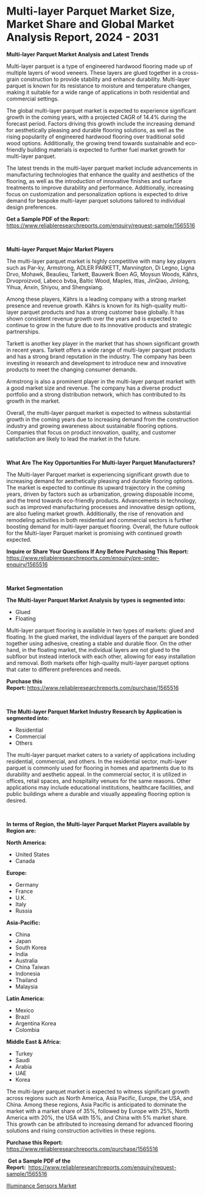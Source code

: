 <p><h1>Multi-layer Parquet Market Size, Market Share and Global Market Analysis Report, 2024 - 2031</h1></p><p><strong>Multi-layer Parquet Market Analysis and Latest Trends</strong></p>
<p><p>Multi-layer parquet is a type of engineered hardwood flooring made up of multiple layers of wood veneers. These layers are glued together in a cross-grain construction to provide stability and enhance durability. Multi-layer parquet is known for its resistance to moisture and temperature changes, making it suitable for a wide range of applications in both residential and commercial settings.</p><p>The global multi-layer parquet market is expected to experience significant growth in the coming years, with a projected CAGR of 14.4% during the forecast period. Factors driving this growth include the increasing demand for aesthetically pleasing and durable flooring solutions, as well as the rising popularity of engineered hardwood flooring over traditional solid wood options. Additionally, the growing trend towards sustainable and eco-friendly building materials is expected to further fuel market growth for multi-layer parquet.</p><p>The latest trends in the multi-layer parquet market include advancements in manufacturing technologies that enhance the quality and aesthetics of the flooring, as well as the introduction of innovative finishes and surface treatments to improve durability and performance. Additionally, increasing focus on customization and personalization options is expected to drive demand for bespoke multi-layer parquet solutions tailored to individual design preferences.</p></p>
<p><strong>Get a Sample PDF of the Report:&nbsp;</strong> <a href="https://www.reliableresearchreports.com/enquiry/request-sample/1565516">https://www.reliableresearchreports.com/enquiry/request-sample/1565516</a></p>
<p>&nbsp;</p>
<p><strong>Multi-layer Parquet Major Market Players</strong></p>
<p><p>The multi-layer parquet market is highly competitive with many key players such as Par-ky, Armstrong, ADLER PARKETT, Mannington, Di Legno, Ligna Drvo, Mohawk, Beaulieu, Tarkett, Bauwerk Boen AG, Moysun Woods, Kährs, Drvoproizvod, Labeco bvba, Baltic Wood, Maples, Itlas, JinQiao, Jinlong, Yihua, Anxin, Shiyou, and Shengxiang.</p><p>Among these players, Kährs is a leading company with a strong market presence and revenue growth. Kährs is known for its high-quality multi-layer parquet products and has a strong customer base globally. It has shown consistent revenue growth over the years and is expected to continue to grow in the future due to its innovative products and strategic partnerships.</p><p>Tarkett is another key player in the market that has shown significant growth in recent years. Tarkett offers a wide range of multi-layer parquet products and has a strong brand reputation in the industry. The company has been investing in research and development to introduce new and innovative products to meet the changing consumer demands.</p><p>Armstrong is also a prominent player in the multi-layer parquet market with a good market size and revenue. The company has a diverse product portfolio and a strong distribution network, which has contributed to its growth in the market.</p><p>Overall, the multi-layer parquet market is expected to witness substantial growth in the coming years due to increasing demand from the construction industry and growing awareness about sustainable flooring options. Companies that focus on product innovation, quality, and customer satisfaction are likely to lead the market in the future.</p></p>
<p>&nbsp;</p>
<p><strong>What Are The Key Opportunities For Multi-layer Parquet Manufacturers?</strong></p>
<p><p>The Multi-layer Parquet market is experiencing significant growth due to increasing demand for aesthetically pleasing and durable flooring options. The market is expected to continue its upward trajectory in the coming years, driven by factors such as urbanization, growing disposable income, and the trend towards eco-friendly products. Advancements in technology, such as improved manufacturing processes and innovative design options, are also fueling market growth. Additionally, the rise of renovation and remodeling activities in both residential and commercial sectors is further boosting demand for multi-layer parquet flooring. Overall, the future outlook for the Multi-layer Parquet market is promising with continued growth expected.</p></p>
<p><strong>Inquire or Share Your Questions If Any Before Purchasing This Report:</strong> <a href="https://www.reliableresearchreports.com/enquiry/pre-order-enquiry/1565516">https://www.reliableresearchreports.com/enquiry/pre-order-enquiry/1565516</a></p>
<p>&nbsp;</p>
<p><strong>Market Segmentation</strong></p>
<p><strong>The Multi-layer Parquet Market Analysis by types is segmented into:</strong></p>
<p><ul><li>Glued</li><li>Floating</li></ul></p>
<p><p>Multi-layer parquet flooring is available in two types of markets: glued and floating. In the glued market, the individual layers of the parquet are bonded together using adhesive, creating a stable and durable floor. On the other hand, in the floating market, the individual layers are not glued to the subfloor but instead interlock with each other, allowing for easy installation and removal. Both markets offer high-quality multi-layer parquet options that cater to different preferences and needs.</p></p>
<p><strong>Purchase this Report:&nbsp;</strong><a href="https://www.reliableresearchreports.com/purchase/1565516">https://www.reliableresearchreports.com/purchase/1565516</a></p>
<p>&nbsp;</p>
<p><strong>The Multi-layer Parquet Market Industry Research by Application is segmented into:</strong></p>
<p><ul><li>Residential</li><li>Commercial</li><li>Others</li></ul></p>
<p><p>The multi-layer parquet market caters to a variety of applications including residential, commercial, and others. In the residential sector, multi-layer parquet is commonly used for flooring in homes and apartments due to its durability and aesthetic appeal. In the commercial sector, it is utilized in offices, retail spaces, and hospitality venues for the same reasons. Other applications may include educational institutions, healthcare facilities, and public buildings where a durable and visually appealing flooring option is desired.</p></p>
<p>&nbsp;</p>
<p><strong>In terms of Region, the Multi-layer Parquet Market Players available by Region are:</strong></p>
<p>
    <p> <strong> North America: </strong>
        <ul>
            <li>United States</li>
            <li>Canada</li>
        </ul>
        </p> 
    <p> <strong> Europe: </strong>
        <ul>
            <li>Germany</li>
            <li>France</li>
            <li>U.K.</li>
            <li>Italy</li>
            <li>Russia</li>
        </ul>
        </p> 
    <p> <strong> Asia-Pacific: </strong>
        <ul>
            <li>China</li>
            <li>Japan</li>
            <li>South Korea</li>
            <li>India</li>
            <li>Australia</li>
            <li>China Taiwan</li>
            <li>Indonesia</li>
            <li>Thailand</li>
            <li>Malaysia</li>
        </ul>
        </p> 
    <p> <strong> Latin America: </strong>
        <ul>
            <li>Mexico</li>
            <li>Brazil</li>
            <li>Argentina Korea</li>
            <li>Colombia</li>
        </ul>
        </p> 
    <p> <strong> Middle East & Africa: </strong>
        <ul>
            <li>Turkey</li>
            <li>Saudi</li>
            <li>Arabia</li>
            <li>UAE</li>
            <li>Korea</li>
        </ul>
    </p>
    </p>
<p><p>The multi-layer parquet market is expected to witness significant growth across regions such as North America, Asia Pacific, Europe, the USA, and China. Among these regions, Asia Pacific is anticipated to dominate the market with a market share of 35%, followed by Europe with 25%, North America with 20%, the USA with 15%, and China with 5% market share. This growth can be attributed to increasing demand for advanced flooring solutions and rising construction activities in these regions.</p></p>
<p><strong>Purchase this Report: </strong><a href="https://www.reliableresearchreports.com/purchase/1565516">https://www.reliableresearchreports.com/purchase/1565516</a></p>
<p>&nbsp;<strong>Get a Sample PDF of the Report:&nbsp;&nbsp;</strong><a href="https://www.reliableresearchreports.com/enquiry/request-sample/1565516">https://www.reliableresearchreports.com/enquiry/request-sample/1565516</a></p>
<p><strong></strong></p>
<p><p><a href="https://circular-yam-9b9.notion.site/Illuminance-Sensors-Market-Size-Reflecting-a-Forecast-Till-2031-Market-By-Type-By-Application-and--852daa2853574fd08ffc6f45c7ae1a1b">Illuminance Sensors Market</a></p></p>